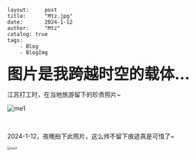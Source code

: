 

```
layout:     post
title:      "Mtz.jpg"
date:       2024-1-12
author:     "Mtz"
catalog: true
tags:
    - Blog
    - BlogImg
```

<span style="font-size: 2.5em; font-weight: bold;">图片是我跨越时空的载体...</span>



江苏打工时，在当地旅游留下的珍贵照片~



![me1](2024-1-12-life-4.assets/71d21ff4e306614923bb0.jpg)



<br/>

2024-1-12，夜晚拍下此照片，这么帅不留下痕迹真是可惜了~

<img src="https://telegraph-image-a8w.pages.dev/file/7dab0815f5d4c4c143107.jpg" alt="me2" style="zoom:50%;" />